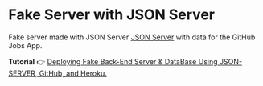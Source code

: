 # Fake Server with JSON Server

Fake server made with JSON Server [JSON Server](https://www.npmjs.com/package/json-server) with data for the GitHub Jobs App. 


**Tutorial** 👉  [Deploying Fake Back-End Server & DataBase Using JSON-SERVER, GitHub, and Heroku.](https://dev.to/youssefzidan/deploying-fake-back-end-server-database-using-json-server-github-and-heroku-1lm4)
